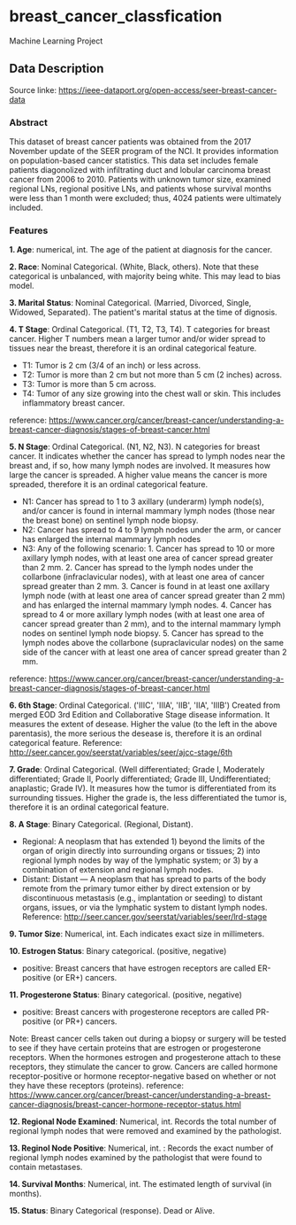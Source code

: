 # breast_cancer_classfication
Machine Learning Project 

## Data Description
Source linke: https://ieee-dataport.org/open-access/seer-breast-cancer-data

### Abstract
This dataset of breast cancer patients was obtained from the 2017 November update of the SEER program of the NCI. It provides information on population-based cancer statistics. This data set includes female patients diagonolized with infiltrating duct and lobular carcinoma breast cancer from 2006 to 2010. Patients with unknown tumor size, examined regional LNs, regional positive LNs, and patients whose survival months were less than 1 month were excluded; thus, 4024 patients were ultimately included.

### Features
__1. Age__: numerical, int. The age of the patient at diagnosis for the cancer.

__2. Race__: Nominal Categorical. (White, Black, others). Note that these categorical is unbalanced, with majority being white. This may lead to bias model.

__3. Marital Status__: Nominal Categorical. (Married, Divorced, Single, Widowed, Separated). The patient's marital status at the time of dignosis.

__4. T Stage__: Ordinal Categorical. (T1, T2, T3, T4). T categories for breast cancer. Higher T numbers mean a larger tumor and/or wider spread to tissues near the breast, therefore it is an ordinal categorical feature.

* T1: Tumor is 2 cm (3/4 of an inch) or less across.
* T2: Tumor is more than 2 cm but not more than 5 cm (2 inches) across.
* T3: Tumor is more than 5 cm across.
* T4: Tumor of any size growing into the chest wall or skin. This includes inflammatory breast cancer.

reference: https://www.cancer.org/cancer/breast-cancer/understanding-a-breast-cancer-diagnosis/stages-of-breast-cancer.html

__5. N Stage__: Ordinal Categorical. (N1, N2, N3). N categories for breast cancer. It indicates whether the cancer has spread to lymph nodes near the breast and, if so, how many lymph nodes are involved. It measures how large the cancer is spreaded. A higher value means the cancer is more spreaded, therefore it is an ordinal categorical feature.

* N1: Cancer has spread to 1 to 3 axillary (underarm) lymph node(s), and/or cancer is found in internal mammary lymph nodes (those near the breast bone) on sentinel lymph node biopsy.
* N2: Cancer has spread to 4 to 9 lymph nodes under the arm, or cancer has enlarged the internal mammary lymph nodes
* N3: Any of the following scenario: 1. Cancer has spread to 10 or more axillary lymph nodes, with at least one area of cancer spread greater than 2 mm. 2. Cancer has spread to the lymph nodes under the collarbone (infraclavicular nodes), with at least one area of cancer spread greater than 2 mm. 3. Cancer is found in at least one axillary lymph node (with at least one area of cancer spread greater than 2 mm) and has enlarged the internal mammary lymph nodes. 4. Cancer has spread to 4 or more axillary lymph nodes (with at least one area of cancer spread greater than 2 mm), and to the internal mammary lymph nodes on sentinel lymph node biopsy. 5. Cancer has spread to the lymph nodes above the collarbone (supraclavicular nodes) on the same side of the cancer with at least one area of cancer spread greater than 2 mm.

reference: https://www.cancer.org/cancer/breast-cancer/understanding-a-breast-cancer-diagnosis/stages-of-breast-cancer.html

__6. 6th Stage__: Ordinal Categorical. ('IIIC', 'IIIA', 'IIB', 'IIA', 'IIIB') Created from merged EOD 3rd Edition and Collaborative Stage disease information. It measures the extent of desease. Higher the value (to the left in the above parentasis), the more serious the desease is, therefore it is an ordinal categorical feature. Reference: http://seer.cancer.gov/seerstat/variables/seer/ajcc-stage/6th

__7. Grade__: Ordinal Categorical. (Well differentiated; Grade I, Moderately differentiated; Grade II, Poorly differentiated; Grade III, Undifferentiated; anaplastic; Grade IV). It measures how the tumor is differentiated from its surrounding tissues. Higher the grade is, the less differentiated the tumor is, therefore it is an ordinal categorical feature.

__8. A Stage__: Binary Categorical. (Regional, Distant). 
* Regional: A neoplasm that has extended 1) beyond the limits of the organ of origin
directly into surrounding organs or tissues; 2) into regional lymph nodes by way of the
lymphatic system; or 3) by a combination of extension and regional lymph nodes.
* Distant: Distant — A neoplasm that has spread to parts of the body remote from the primary
tumor either by direct extension or by discontinuous metastasis (e.g., implantation or
seeding) to distant organs, issues, or via the lymphatic system to distant lymph nodes.
Reference: http://seer.cancer.gov/seerstat/variables/seer/lrd-stage

__9. Tumor Size__: Numerical, int. Each indicates exact size in millimeters.

__10. Estrogen Status__: Binary categorical. (positive, negative)
* positive: Breast cancers that have estrogen receptors are called ER-positive (or ER+) cancers.

__11. Progesterone Status__: Binary categorical. (positive, negative)
* positive: Breast cancers with progesterone receptors are called PR-positive (or PR+) cancers.

Note: Breast cancer cells taken out during a biopsy or surgery will be tested to see if they have certain proteins that are estrogen or progesterone receptors. When the hormones estrogen and progesterone attach to these receptors, they stimulate the cancer to grow. Cancers are called hormone receptor-positive or hormone receptor-negative based on whether or not they have these receptors (proteins). reference: https://www.cancer.org/cancer/breast-cancer/understanding-a-breast-cancer-diagnosis/breast-cancer-hormone-receptor-status.html

__12. Regional Node Examined__: Numerical, int. Records the total number of regional lymph nodes that were removed and examined by the pathologist.

__13. Reginol Node Positive__: Numerical, int. : Records the exact number of regional lymph nodes examined by the pathologist that were found to contain metastases.

__14. Survival Months__: Numerical, int. The estimated length of survival (in months). 

__15. Status__: Binary Categorical (response). Dead or Alive.